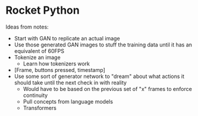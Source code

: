 # Rocket Python

Ideas from notes:

- Start with GAN to replicate an actual image
- Use those generated GAN images to stuff the training data until it has an equivalent of 60FPS
- Tokenize an image
  - Learn how tokenizers work
- [Frame, buttons pressed, timestamp]
- Use some sort of generator network to "dream" about what actions it should take until the next check in with reality
  - Would have to be based on the previous set of "x" frames to enforce continuity
  - Pull concepts from language models
  - Transformers
